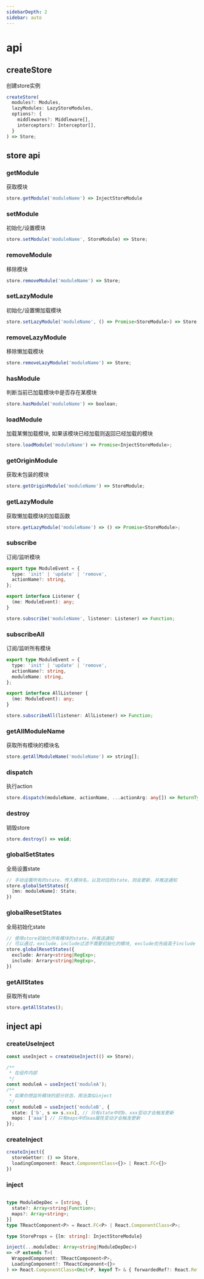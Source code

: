 ```yaml
---
sidebarDepth: 2
sidebar: auto
---
```

# api

## createStore 

创建store实例

```typescript
createStore(
  modules?: Modules,
  lazyModules: LazyStoreModules,
  options?: {
    middlewares?: Middleware[],
    interceptors?: Interceptor[],
  }
) => Store;
```
## store api

### getModule 
获取模块

```typescript
store.getModule('moduleName') => InjectStoreModule
```

### setModule 
初始化/设置模块

```typescript
store.setModule('moduleName', StoreModule) => Store;
```

### removeModule 
移除模块

```typescript
store.removeModule('moduleName') => Store;
```


### setLazyModule 
初始化/设置懒加载模块

```typescript
store.setLazyModule('moduleName', () => Promise<StoreModule>) => Store;
```

### removeLazyModule 
移除懒加载模块

```typescript
store.removeLazyModule('moduleName') => Store;
```

### hasModule 
判断当前已加载模块中是否存在某模块

```typescript
store.hasModule('moduleName') => boolean;
```

### loadModule 
加载某懒加载模块, 如果该模块已经加载则返回已经加载的模块
```typescript
store.loadModule('moduleName') => Promise<InjectStoreModule>;
```


### getOriginModule 
获取未包装的模块

```typescript
store.getOriginModule('moduleName') => StoreModule;
```

### getLazyModule 
获取懒加载模块的加载函数

```typescript
store.getLazyModule('moduleName') => () => Promise<StoreModule>;
```


### subscribe 
订阅/监听模块

```typescript
export type ModuleEvent = {
  type: 'init' | 'update' | 'remove',
  actionName?: string,
};

export interface Listener {
  (me: ModuleEvent): any;
}

store.subscribe('moduleName', listener: Listener) => Function;
```

### subscribeAll <Badge text="2.2.0+" />
订阅/监听所有模块

```typescript
export type ModuleEvent = {
  type: 'init' | 'update' | 'remove',
  actionName?: string,
  moduleName: string,
};

export interface AllListener {
  (me: ModuleEvent): any;
}

store.subscribeAll(listener: AllListener) => Function;
```

### getAllModuleName 
获取所有模块的模块名

```typescript
store.getAllModuleName('moduleName') => string[];
```


### dispatch 
执行action

```typescript
store.dispatch(moduleName, actionName, ...actionArg: any[]) => ReturnType<Action>;
```

### destroy 
销毁store

```typescript
store.destroy() => void;
```


### globalSetStates

全局设置state

```typescript
// 手动设置所有的state，传入模块名，以及对应的state，则会更新，并推送通知
store.globalSetStates({
  [mn: moduleName]: State;
})
```


### globalResetStates

全局初始化state

```typescript
// 使用store初始化所有模块的state，并推送通知
// 可以通过，exclude，include过滤不需要初始化的模块, exclude优先级高于include
store.globalResetStates({
  exclude: Arrary<string|RegExp>;
  include: Arrary<string|RegExp>,
})
```


### getAllStates
获取所有state

```ts
store.getAllStates();
```


## inject api


### createUseInject <Badge text="2.2.0+" />

```ts
const useInject = createUseInject(() => Store);

/**
 * 在组件内部
 */
const moduleA = useInject('moduleA');
/**
 * 如果你想监听模块的部分状态，用法类似inject
 */
const moduleB = useInject('moduleB', {
  state: ['b', s => s.xxx], // 只有state中的b、xxx变动才会触发更新
  maps: ['aaa'] // 只有maps中的aaa属性变动才会触发更新
});

```

### createInject

```typescript
createInject({
  storeGetter: () => Store,
  loadingComponent: React.ComponentClass<{}> | React.FC<{}>
})

```


### inject

```typescript

type ModuleDepDec = [string, {
  state?: Array<string|Function>;
  maps?: Array<string>;
}]
type TReactComponent<P> = React.FC<P> | React.ComponentClass<P>;

type StoreProps = {[m: string]: InjectStoreModule}

inject(...moduleDec: Array<string|ModuleDepDec>) 
=> <P extends T>(
  WrappedComponent: TReactComponent<P>, 
  LoadingComponent?: TReactComponent<{}>
) => React.ComponentClass<Omit<P, keyof T> & { forwardedRef?: React.Ref<any> }>

```

